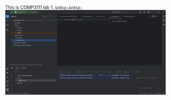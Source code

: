 This is COMP3111 lab 1.
`&nbsp;&nbsp;`
![Really a fun course](/Screenshot%202024-09-10%20153147.png)